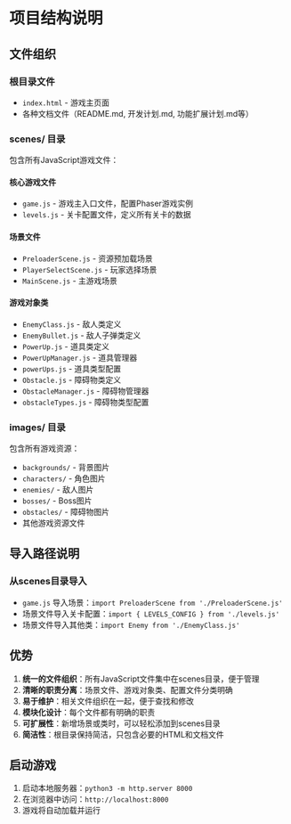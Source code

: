 # 项目结构说明

## 文件组织

### 根目录文件
- `index.html` - 游戏主页面
- 各种文档文件（README.md, 开发计划.md, 功能扩展计划.md等）

### scenes/ 目录
包含所有JavaScript游戏文件：

#### 核心游戏文件
- `game.js` - 游戏主入口文件，配置Phaser游戏实例
- `levels.js` - 关卡配置文件，定义所有关卡的数据

#### 场景文件
- `PreloaderScene.js` - 资源预加载场景
- `PlayerSelectScene.js` - 玩家选择场景
- `MainScene.js` - 主游戏场景

#### 游戏对象类
- `EnemyClass.js` - 敌人类定义
- `EnemyBullet.js` - 敌人子弹类定义
- `PowerUp.js` - 道具类定义
- `PowerUpManager.js` - 道具管理器
- `powerUps.js` - 道具类型配置
- `Obstacle.js` - 障碍物类定义
- `ObstacleManager.js` - 障碍物管理器
- `obstacleTypes.js` - 障碍物类型配置

### images/ 目录
包含所有游戏资源：

- `backgrounds/` - 背景图片
- `characters/` - 角色图片
- `enemies/` - 敌人图片
- `bosses/` - Boss图片
- `obstacles/` - 障碍物图片
- 其他游戏资源文件

## 导入路径说明

### 从scenes目录导入
- `game.js` 导入场景：`import PreloaderScene from './PreloaderScene.js'`
- 场景文件导入关卡配置：`import { LEVELS_CONFIG } from './levels.js'`
- 场景文件导入其他类：`import Enemy from './EnemyClass.js'`

## 优势

1. **统一的文件组织**：所有JavaScript文件集中在scenes目录，便于管理
2. **清晰的职责分离**：场景文件、游戏对象类、配置文件分类明确
3. **易于维护**：相关文件组织在一起，便于查找和修改
4. **模块化设计**：每个文件都有明确的职责
5. **可扩展性**：新增场景或类时，可以轻松添加到scenes目录
6. **简洁性**：根目录保持简洁，只包含必要的HTML和文档文件

## 启动游戏

1. 启动本地服务器：`python3 -m http.server 8000`
2. 在浏览器中访问：`http://localhost:8000`
3. 游戏将自动加载并运行 